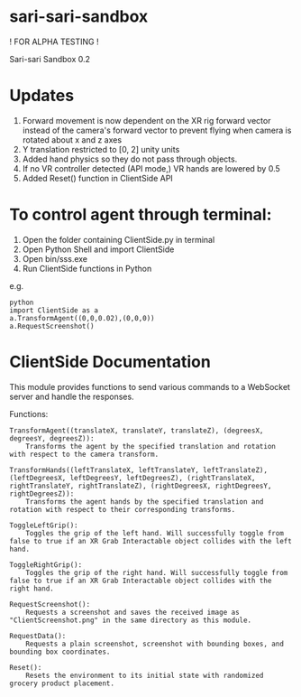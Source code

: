 # sari-sari-sandbox
! FOR ALPHA TESTING !

Sari-sari Sandbox 0.2

# Updates
1. Forward movement is now dependent on the XR rig forward vector instead of the camera's forward vector to prevent flying when camera is rotated about x and z axes
2. Y translation restricted to [0, 2] unity units
3. Added hand physics so they do not pass through objects.
4. If no VR controller detected (API mode,) VR hands are lowered by 0.5
5. Added Reset() function in ClientSide API

# To control agent through terminal:

1. Open the folder containing ClientSide.py in terminal
2. Open Python Shell and import ClientSide
3. Open bin/sss.exe
4. Run ClientSide functions in Python

e.g.

	python
	import ClientSide as a
	a.TransformAgent((0,0,0.02),(0,0,0))
	a.RequestScreenshot()

# ClientSide Documentation
This module provides functions to send various commands to a WebSocket server and handle the responses.

Functions:
	
	TransformAgent((translateX, translateY, translateZ), (degreesX, degreesY, degreesZ)):
		Transforms the agent by the specified translation and rotation with respect to the camera transform.
	
	TransformHands((leftTranslateX, leftTranslateY, leftTranslateZ), (leftDegreesX, leftDegreesY, leftDegreesZ), (rightTranslateX, rightTranslateY, rightTranslateZ), (rightDegreesX, rightDegreesY, rightDegreesZ)):
		Transforms the agent hands by the specified translation and rotation with respect to their corresponding transforms.
	
	ToggleLeftGrip():
		Toggles the grip of the left hand. Will successfully toggle from false to true if an XR Grab Interactable object collides with the left hand.
	
	ToggleRightGrip():
		Toggles the grip of the right hand. Will successfully toggle from false to true if an XR Grab Interactable object collides with the right hand.
	
	RequestScreenshot():
		Requests a screenshot and saves the received image as "ClientScreenshot.png" in the same directory as this module.

  	RequestData():
   		Requests a plain screenshot, screenshot with bounding boxes, and bounding box coordinates.

	Reset():
		Resets the environment to its initial state with randomized grocery product placement.

